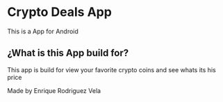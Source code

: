 # Crypto Deals App
This is a App for Android

## ¿What is this App build for?
This app is build for view your favorite crypto coins and see whats its his price


Made by Enrique Rodriguez Vela
